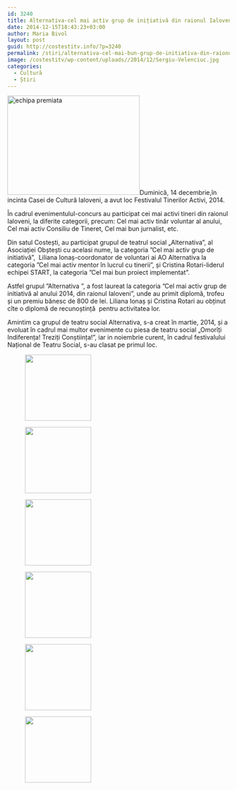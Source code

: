 ```yaml
---
id: 3240
title: Alternativa-cel mai activ grup de inițiativă din raionul Ialoveni în anul 2014
date: 2014-12-15T18:43:23+03:00
author: Maria Bivol
layout: post
guid: http://costestitv.info/?p=3240
permalink: /stiri/alternativa-cel-mai-bun-grup-de-initiativa-din-raionul-ialoveni-in-anul-2014/
image: /costestitv/wp-content/uploads//2014/12/Sergiu-Velenciuc.jpg
categories:
  - Cultură
  - Știri
---
```

[<img class="alignleft size-medium wp-image-3241" src="/costestitv/wp-content/uploads//2014/12/echipa-premiata.jpg" alt="echipa premiata" width="300" height="225" srcset="/costestitv/wp-content/uploads//2014/12/echipa-premiata.jpg 300w, /costestitv/wp-content/uploads//2014/12/echipa-premiata.jpg 45w, /costestitv/wp-content/uploads//2014/12/echipa-premiata.jpg 1024w" sizes="(max-width: 300px) 100vw, 300px" />](/costestitv/wp-content/uploads//2014/12/echipa-premiata.jpg)Duminică, 14 decembrie,în incinta Casei de Cultură Ialoveni, a avut loc Festivalul Tinerilor Activi, 2014.

În cadrul evenimentulul-concurs au participat cei mai activi tineri din raionul Ialoveni, la diferite categorii, precum: Cel mai activ tinăr voluntar al anului, Cel mai activ Consiliu de Tineret, Cel mai bun jurnalist, etc.

Din satul Costești, au participat grupul de teatrul social „Alternativa”, al Asociației Obștești cu acelasi nume, la categoria ”Cel mai activ grup de initiativă”,  Liliana Ionaș-coordonator de voluntari ai AO Alternativa la categoria ”Cel mai activ mentor în lucrul cu tinerii”, și Cristina Rotari-liderul echipei START, la categoria ”Cel mai bun proiect implementat”.

Astfel grupul ”Alternativa ”, a fost laureat la categoria ”Cel mai activ grup de initiativă al anului 2014, din raionul Ialoveni”, unde au primit diplomă, trofeu și un premiu bănesc de 800 de lei. Liliana Ionaș și Cristina Rotari au obținut cîte o diplomă de recunoștință  pentru activitatea lor.

Amintim ca grupul de teatru social Alternativa, s-a creat în martie, 2014, și a evoluat în cadrul mai multor evenimente cu piesa de teatru social „Omorîți Indiferența! Treziți Conștiința!”, iar in noiembrie curent, în cadrul festivalului Național de Teatru Social, s-au clasat pe primul loc.

<div id='gallery-21' class='gallery galleryid-3240 gallery-columns-3 gallery-size-thumbnail'>
  <figure class='gallery-item'> 
  
  <div class='gallery-icon landscape'>
    <a href='/costestitv/stiri/alternativa-cel-mai-bun-grup-de-initiativa-din-raionul-ialoveni-in-anul-2014/attachment/echipa-3/'><img width="150" height="150" src="/costestitv/wp-content/uploads//2014/12/echipa.jpg" class="attachment-thumbnail size-thumbnail" alt="" /></a>
  </div></figure><figure class='gallery-item'> 
  
  <div class='gallery-icon landscape'>
    <a href='/costestitv/stiri/alternativa-cel-mai-bun-grup-de-initiativa-din-raionul-ialoveni-in-anul-2014/attachment/echipa2-2/'><img width="150" height="150" src="/costestitv/wp-content/uploads//2014/12/echipa2.jpg" class="attachment-thumbnail size-thumbnail" alt="" /></a>
  </div></figure><figure class='gallery-item'> 
  
  <div class='gallery-icon landscape'>
    <a href='/costestitv/stiri/alternativa-cel-mai-bun-grup-de-initiativa-din-raionul-ialoveni-in-anul-2014/attachment/liliana-ionas/'><img width="150" height="150" src="/costestitv/wp-content/uploads//2014/12/liliana-ionas.jpg" class="attachment-thumbnail size-thumbnail" alt="" /></a>
  </div></figure><figure class='gallery-item'> 
  
  <div class='gallery-icon landscape'>
    <a href='/costestitv/stiri/alternativa-cel-mai-bun-grup-de-initiativa-din-raionul-ialoveni-in-anul-2014/attachment/p1300023/'><img width="150" height="150" src="/costestitv/wp-content/uploads//2014/12/P1300023.jpg" class="attachment-thumbnail size-thumbnail" alt="" /></a>
  </div></figure><figure class='gallery-item'> 
  
  <div class='gallery-icon landscape'>
    <a href='/costestitv/stiri/alternativa-cel-mai-bun-grup-de-initiativa-din-raionul-ialoveni-in-anul-2014/attachment/rotari-cristina/'><img width="150" height="150" src="/costestitv/wp-content/uploads//2014/12/rotari-cristina.jpg" class="attachment-thumbnail size-thumbnail" alt="" /></a>
  </div></figure><figure class='gallery-item'> 
  
  <div class='gallery-icon landscape'>
    <a href='/costestitv/stiri/alternativa-cel-mai-bun-grup-de-initiativa-din-raionul-ialoveni-in-anul-2014/attachment/sergiu-velenciuc/'><img width="150" height="150" src="/costestitv/wp-content/uploads//2014/12/Sergiu-Velenciuc.jpg" class="attachment-thumbnail size-thumbnail" alt="" /></a>
  </div></figure>
</div>